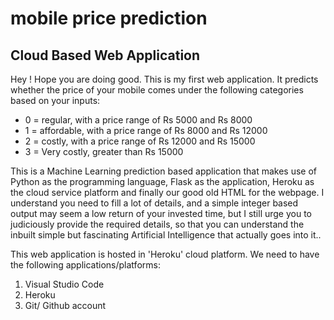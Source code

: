 # mobile price prediction

## Cloud Based Web Application

Hey ! Hope you are doing good. This is my first web application. It predicts whether the price of your mobile comes under the following categories based on your inputs:

<ul>
  <li>0 = regular, with a price range of Rs 5000 and Rs 8000</li>
  <li>1 = affordable, with a price range of Rs 8000 and Rs 12000</li>
  <li>2 = costly, with a price range of Rs 12000 and Rs 15000</li>
  <li>3 = Very costly, greater than Rs 15000</li>
</ul>




This is a Machine Learning prediction based application that makes use of Python as the programming language, Flask as the application, Heroku as the cloud service platform and finally our good old HTML for the webpage. I understand you need to fill a lot of details, and a simple integer based output may seem a low return of your invested time, but I still urge you to judiciously provide the required details, so that you can understand the inbuilt simple but fascinating Artificial Intelligence that actually goes into it..

This web application is hosted in 'Heroku' cloud platform.
We need to have the following applications/platforms:
1. Visual Studio Code
2. Heroku
3. Git/ Github account
